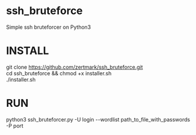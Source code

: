 # ssh_bruteforce
Simple ssh bruteforcer on Python3                                
# INSTALL                             
git clone https://github.com/zertmark/ssh_bruteforce.git                               
cd ssh_bruteforce && chmod +x installer.sh                                                       
./installer.sh                                                                            
# RUN                                                
python3 ssh_bruteforcer.py <host> -U login --wordlist path_to_file_with_passwords -P port 
